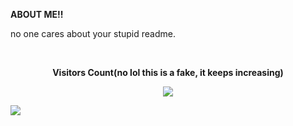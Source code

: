 **ABOUT ME!!**




no one cares about your stupid readme.



<br><p align="center"><b>Visitors Count(no lol this is a fake, it keeps increasing)</b></p>  
<p align="center"><img align="center" src="https://profile-counter.glitch.me/{samitmohan}/count.svg" /></p> 

![](https://komarev.com/ghpvc/?username=samitmohan)
